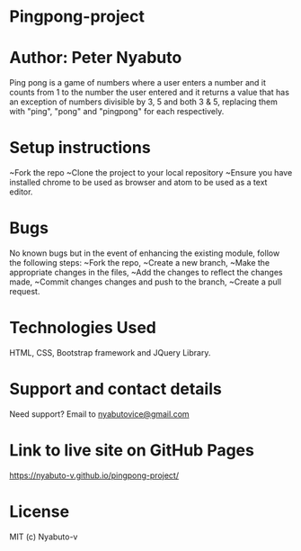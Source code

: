 # Pingpong-project
# Author: Peter Nyabuto
Ping pong is a game of numbers where a user enters a number and it counts from 1 to the number the user entered and it returns a value that has an exception of numbers divisible by 3, 5 and both 3 & 5, replacing them with "ping", "pong" and "pingpong" for each respectively.
# Setup instructions
~Fork the repo
~Clone the project to your local repository
~Ensure you have installed chrome to be used as browser and atom to be used as a text editor.
# Bugs
No known bugs but in the event of enhancing the existing module, follow the following steps:
~Fork the repo,
~Create a new branch,
~Make the appropriate changes in the files,
~Add the changes to reflect the changes made,
~Commit changes changes and push to the branch,
~Create a pull request.
# Technologies Used
HTML, CSS, Bootstrap framework and JQuery Library.
# Support and contact details
Need support? Email to nyabutovice@gmail.com
# Link to live site on GitHub Pages
https://nyabuto-v.github.io/pingpong-project/
# License
MIT (c) Nyabuto-v
